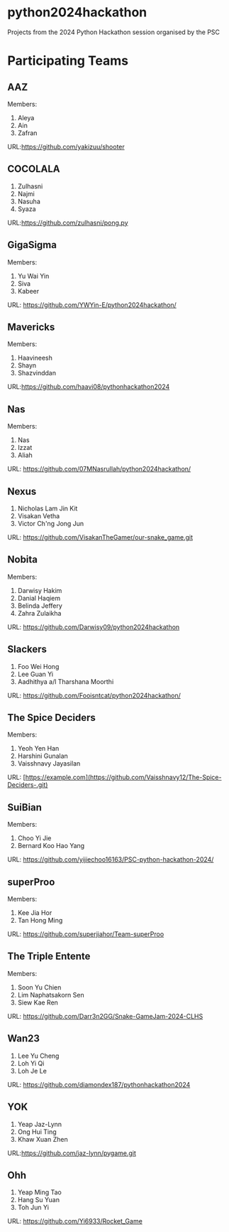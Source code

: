 # python2024hackathon
Projects from the 2024 Python Hackathon session organised by the PSC

# Participating Teams

## AAZ

Members:

1. Aleya
2. Ain
3. Zafran

URL:https://github.com/yakizuu/shooter

## COCOLALA
1. Zulhasni
2. Najmi
3. Nasuha
4. Syaza

URL:https://github.com/zulhasni/pong.py

## GigaSigma

Members:

1. Yu Wai Yin
2. Siva
3. Kabeer

URL: https://github.com/YWYin-E/python2024hackathon/

## Mavericks 

Members: 

1. Haavineesh
2. Shayn
3. Shazvinddan

URL:https://github.com/haavi08/pythonhackathon2024

## Nas

Members:

1. Nas
2. Izzat
3. Aliah

URL: https://github.com/07MNasrullah/python2024hackathon/

## Nexus
1. Nicholas Lam Jin Kit
2. Visakan Vetha
3. Victor Ch'ng Jong Jun

URL: https://github.com/VisakanTheGamer/our-snake_game.git

## Nobita

Members:
1. Darwisy Hakim
2. Danial Haqiem
3. Belinda Jeffery
4. Zahra Zulaikha

URL: https://github.com/Darwisy09/python2024hackathon

## Slackers
1. Foo Wei Hong
2. Lee Guan Yi
3. Aadhithya a/l Tharshana Moorthi

URL: https://github.com/Fooisntcat/python2024hackathon/

## The Spice Deciders

Members:

1. Yeoh Yen Han 
2. Harshini Gunalan
3. Vaisshnavy Jayasilan

URL: [https://example.com](https://github.com/Vaisshnavy12/The-Spice-Deciders-.git)

## SuiBian

Members:

1. Choo Yi Jie
2. Bernard Koo Hao Yang

URL: https://github.com/yijiechoo16163/PSC-python-hackathon-2024/

## superProo

Members:

1) Kee Jia Hor
2) Tan Hong Ming

URL: https://github.com/superjiahor/Team-superProo

## The Triple Entente

Members: 

1. Soon Yu Chien
2. Lim Naphatsakorn Sen
3. Siew Kae Ren

URL: https://github.com/Darr3n2GG/Snake-GameJam-2024-CLHS

## Wan23
1. Lee Yu Cheng
2. Loh Yi Qi
3. Loh Je Le

URL: https://github.com/diamondex187/pythonhackathon2024

## YOK
1. Yeap Jaz-Lynn
2. Ong Hui Ting
3. Khaw Xuan Zhen

URL:https://github.com/jaz-lynn/pygame.git

## Ohh

1. Yeap Ming Tao
2. Hang Su Yuan
3. Toh Jun Yi

URL: https://github.com/Yi6933/Rocket_Game

